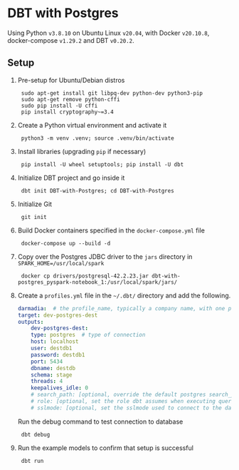 # DBT with Postgres

Using Python `v3.8.10` on Ubuntu Linux `v20.04`, with Docker `v20.10.8`,
docker-compose `v1.29.2` and DBT `v0.20.2`.

## Setup

1. Pre-setup for Ubuntu/Debian distros

        sudo apt-get install git libpq-dev python-dev python3-pip
        sudo apt-get remove python-cffi
        sudo pip install -U cffi
        pip install cryptography~=3.4

2. Create a Python virtual environment and activate it

        python3 -m venv .venv; source .venv/bin/activate

3. Install libraries (upgrading `pip` if necessary)

        pip install -U wheel setuptools; pip install -U dbt

4. Initialize DBT project and go inside it

        dbt init DBT-with-Postgres; cd DBT-with-Postgres

5. Initialize Git

        git init

6. Build Docker containers specified in the `docker-compose.yml` file

        docker-compose up --build -d

7. Copy over the Postgres JDBC driver to the `jars` directory in `SPARK_HOME=/usr/local/spark`

        docker cp drivers/postgresql-42.2.23.jar dbt-with-postgres_pyspark-notebook_1:/usr/local/spark/jars/

8. Create a  `profiles.yml` file in the `~/.dbt/` directory and add the
   following.

    ```yaml
    darmadia:  # the profile_name, typically a company name, with one profile for each warehouse
    target: dev-postgres-dest
    outputs:
        dev-postgres-dest:
        type: postgres  # type of connection
        host: localhost  
        user: destdb1
        password: destdb1
        port: 5434
        dbname: destdb
        schema: stage
        threads: 4
        keepalives_idle: 0
        # search_path: [optional, override the default postgres search_path]
        # role: [optional, set the role dbt assumes when executing queries]
        # sslmode: [optional, set the sslmode used to connect to the database]
    ```

    Run the debug command to test connection to database

        dbt debug

9. Run the example models to confirm that setup is successful

        dbt run

